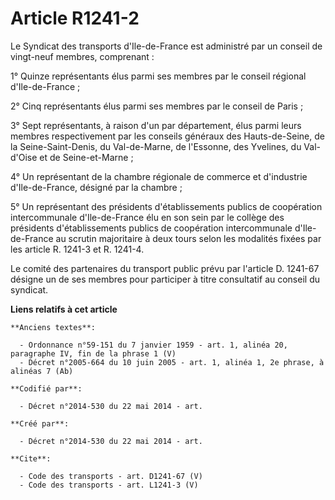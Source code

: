 # Article R1241-2

Le Syndicat des transports d'Ile-de-France est administré par un conseil de vingt-neuf membres, comprenant : 

1° Quinze représentants élus parmi ses membres par le conseil régional d'Ile-de-France ; 

2° Cinq représentants élus parmi ses membres par le conseil de Paris ; 

3° Sept représentants, à raison d'un par département, élus parmi leurs membres respectivement par les conseils généraux des
Hauts-de-Seine, de la Seine-Saint-Denis, du Val-de-Marne, de l'Essonne, des Yvelines, du Val-d'Oise et de Seine-et-Marne ; 

4° Un représentant de la chambre régionale de commerce et d'industrie d'Ile-de-France, désigné par la chambre ; 

5° Un représentant des présidents d'établissements publics de coopération intercommunale d'Ile-de-France élu en son sein par
le collège des présidents d'établissements publics de coopération intercommunale d'Ile-de-France au scrutin majoritaire à
deux tours selon les modalités fixées par les article R. 1241-3 et R. 1241-4. 

Le comité des partenaires du transport public prévu par l'article D. 1241-67 désigne un de ses membres pour participer à
titre consultatif au conseil du syndicat.

**Liens relatifs à cet article**

	**Anciens textes**:

	  - Ordonnance n°59-151 du 7 janvier 1959 - art. 1, alinéa 20, paragraphe IV, fin de la phrase 1 (V)
	  - Décret n°2005-664 du 10 juin 2005 - art. 1, alinéa 1, 2e phrase, à alinéas 7 (Ab)

	**Codifié par**:

	  - Décret n°2014-530 du 22 mai 2014 - art.

	**Créé par**:

	  - Décret n°2014-530 du 22 mai 2014 - art.

	**Cite**:

	  - Code des transports - art. D1241-67 (V)
	  - Code des transports - art. L1241-3 (V)
